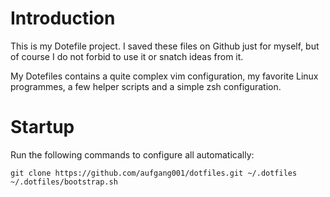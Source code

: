 Introduction
============
This is my Dotefile project. I saved these files on Github just for myself, but of course I do not forbid to use it or snatch ideas from it.

My Dotefiles contains a quite complex vim configuration, my favorite Linux programmes, a few helper scripts and a simple zsh configuration.

Startup
=======
Run the following commands to configure all automatically:

    git clone https://github.com/aufgang001/dotfiles.git ~/.dotfiles
    ~/.dotfiles/bootstrap.sh


